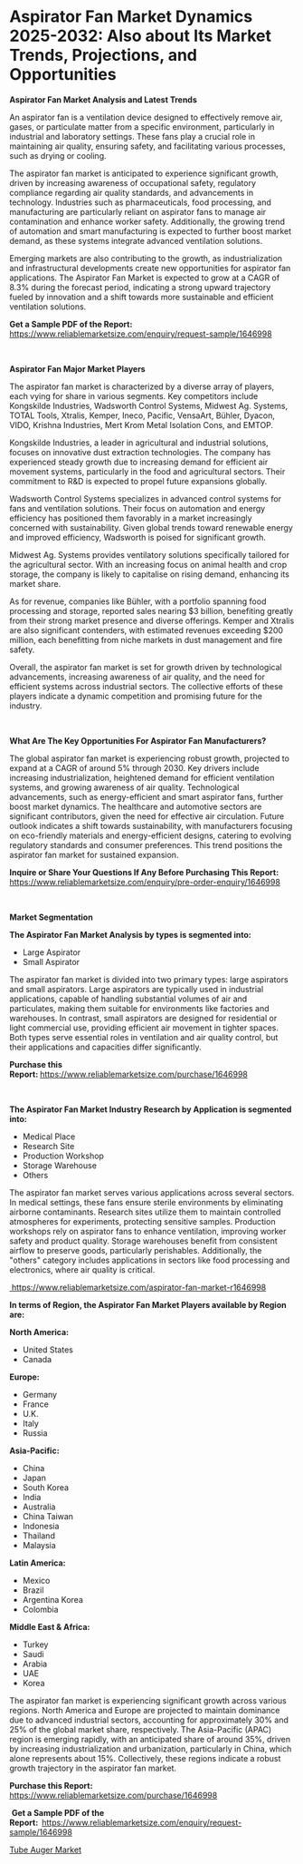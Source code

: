 <p><h1>Aspirator Fan Market Dynamics 2025-2032: Also about Its Market Trends, Projections, and Opportunities</h1></p><p><strong>Aspirator Fan Market Analysis and Latest Trends</strong></p>
<p><p>An aspirator fan is a ventilation device designed to effectively remove air, gases, or particulate matter from a specific environment, particularly in industrial and laboratory settings. These fans play a crucial role in maintaining air quality, ensuring safety, and facilitating various processes, such as drying or cooling.</p><p>The aspirator fan market is anticipated to experience significant growth, driven by increasing awareness of occupational safety, regulatory compliance regarding air quality standards, and advancements in technology. Industries such as pharmaceuticals, food processing, and manufacturing are particularly reliant on aspirator fans to manage air contamination and enhance worker safety. Additionally, the growing trend of automation and smart manufacturing is expected to further boost market demand, as these systems integrate advanced ventilation solutions.</p><p>Emerging markets are also contributing to the growth, as industrialization and infrastructural developments create new opportunities for aspirator fan applications. The Aspirator Fan Market is expected to grow at a CAGR of 8.3% during the forecast period, indicating a strong upward trajectory fueled by innovation and a shift towards more sustainable and efficient ventilation solutions.</p></p>
<p><strong>Get a Sample PDF of the Report:&nbsp;</strong> <a href="https://www.reliablemarketsize.com/enquiry/request-sample/1646998?utm_campaign=2318&utm_medium=2&utm_source=Github&utm_content=ia&utm_term=23022025&utm_id=aspirator-fan">https://www.reliablemarketsize.com/enquiry/request-sample/1646998</a></p>
<p>&nbsp;</p>
<p><strong>Aspirator Fan Major Market Players</strong></p>
<p><p>The aspirator fan market is characterized by a diverse array of players, each vying for share in various segments. Key competitors include Kongskilde Industries, Wadsworth Control Systems, Midwest Ag. Systems, TOTAL Tools, Xtralis, Kemper, Ineco, Pacific, VensaArt, Bühler, Dyacon, VIDO, Krishna Industries, Mert Krom Metal Isolation Cons, and EMTOP.</p><p>Kongskilde Industries, a leader in agricultural and industrial solutions, focuses on innovative dust extraction technologies. The company has experienced steady growth due to increasing demand for efficient air movement systems, particularly in the food and agricultural sectors. Their commitment to R&D is expected to propel future expansions globally.</p><p>Wadsworth Control Systems specializes in advanced control systems for fans and ventilation solutions. Their focus on automation and energy efficiency has positioned them favorably in a market increasingly concerned with sustainability. Given global trends toward renewable energy and improved efficiency, Wadsworth is poised for significant growth.</p><p>Midwest Ag. Systems provides ventilatory solutions specifically tailored for the agricultural sector. With an increasing focus on animal health and crop storage, the company is likely to capitalise on rising demand, enhancing its market share.</p><p>As for revenue, companies like Bühler, with a portfolio spanning food processing and storage, reported sales nearing $3 billion, benefiting greatly from their strong market presence and diverse offerings. Kemper and Xtralis are also significant contenders, with estimated revenues exceeding $200 million, each benefitting from niche markets in dust management and fire safety.</p><p>Overall, the aspirator fan market is set for growth driven by technological advancements, increasing awareness of air quality, and the need for efficient systems across industrial sectors. The collective efforts of these players indicate a dynamic competition and promising future for the industry.</p></p>
<p>&nbsp;</p>
<p><strong>What Are The Key Opportunities For Aspirator Fan Manufacturers?</strong></p>
<p><p>The global aspirator fan market is experiencing robust growth, projected to expand at a CAGR of around 5% through 2030. Key drivers include increasing industrialization, heightened demand for efficient ventilation systems, and growing awareness of air quality. Technological advancements, such as energy-efficient and smart aspirator fans, further boost market dynamics. The healthcare and automotive sectors are significant contributors, given the need for effective air circulation. Future outlook indicates a shift towards sustainability, with manufacturers focusing on eco-friendly materials and energy-efficient designs, catering to evolving regulatory standards and consumer preferences. This trend positions the aspirator fan market for sustained expansion.</p></p>
<p><strong>Inquire or Share Your Questions If Any Before Purchasing This Report:</strong> <a href="https://www.reliablemarketsize.com/enquiry/pre-order-enquiry/1646998?utm_campaign=2318&utm_medium=2&utm_source=Github&utm_content=ia&utm_term=23022025&utm_id=aspirator-fan">https://www.reliablemarketsize.com/enquiry/pre-order-enquiry/1646998</a></p>
<p>&nbsp;</p>
<p><strong>Market Segmentation</strong></p>
<p><strong>The Aspirator Fan Market Analysis by types is segmented into:</strong></p>
<p><ul><li>Large Aspirator</li><li>Small Aspirator</li></ul></p>
<p><p>The aspirator fan market is divided into two primary types: large aspirators and small aspirators. Large aspirators are typically used in industrial applications, capable of handling substantial volumes of air and particulates, making them suitable for environments like factories and warehouses. In contrast, small aspirators are designed for residential or light commercial use, providing efficient air movement in tighter spaces. Both types serve essential roles in ventilation and air quality control, but their applications and capacities differ significantly.</p></p>
<p><strong>Purchase this Report:&nbsp;</strong><a href="https://www.reliablemarketsize.com/purchase/1646998?utm_campaign=2318&utm_medium=2&utm_source=Github&utm_content=ia&utm_term=23022025&utm_id=aspirator-fan">https://www.reliablemarketsize.com/purchase/1646998</a></p>
<p>&nbsp;</p>
<p><strong>The Aspirator Fan Market Industry Research by Application is segmented into:</strong></p>
<p><ul><li>Medical Place</li><li>Research Site</li><li>Production Workshop</li><li>Storage Warehouse</li><li>Others</li></ul></p>
<p><p>The aspirator fan market serves various applications across several sectors. In medical settings, these fans ensure sterile environments by eliminating airborne contaminants. Research sites utilize them to maintain controlled atmospheres for experiments, protecting sensitive samples. Production workshops rely on aspirator fans to enhance ventilation, improving worker safety and product quality. Storage warehouses benefit from consistent airflow to preserve goods, particularly perishables. Additionally, the "others" category includes applications in sectors like food processing and electronics, where air quality is critical.</p></p>
<p><a href="https://www.reliablemarketsize.com/aspirator-fan-market-r1646998?utm_campaign=2318&utm_medium=2&utm_source=Github&utm_content=ia&utm_term=23022025&utm_id=aspirator-fan">&nbsp;https://www.reliablemarketsize.com/aspirator-fan-market-r1646998</a></p>
<p><strong>In terms of Region, the Aspirator Fan Market Players available by Region are:</strong></p>
<p>
    <p> <strong> North America: </strong>
        <ul>
            <li>United States</li>
            <li>Canada</li>
        </ul>
        </p> 
    <p> <strong> Europe: </strong>
        <ul>
            <li>Germany</li>
            <li>France</li>
            <li>U.K.</li>
            <li>Italy</li>
            <li>Russia</li>
        </ul>
        </p> 
    <p> <strong> Asia-Pacific: </strong>
        <ul>
            <li>China</li>
            <li>Japan</li>
            <li>South Korea</li>
            <li>India</li>
            <li>Australia</li>
            <li>China Taiwan</li>
            <li>Indonesia</li>
            <li>Thailand</li>
            <li>Malaysia</li>
        </ul>
        </p> 
    <p> <strong> Latin America: </strong>
        <ul>
            <li>Mexico</li>
            <li>Brazil</li>
            <li>Argentina Korea</li>
            <li>Colombia</li>
        </ul>
        </p> 
    <p> <strong> Middle East & Africa: </strong>
        <ul>
            <li>Turkey</li>
            <li>Saudi</li>
            <li>Arabia</li>
            <li>UAE</li>
            <li>Korea</li>
        </ul>
    </p>
    </p>
<p><p>The aspirator fan market is experiencing significant growth across various regions. North America and Europe are projected to maintain dominance due to advanced industrial sectors, accounting for approximately 30% and 25% of the global market share, respectively. The Asia-Pacific (APAC) region is emerging rapidly, with an anticipated share of around 35%, driven by increasing industrialization and urbanization, particularly in China, which alone represents about 15%. Collectively, these regions indicate a robust growth trajectory in the aspirator fan market.</p></p>
<p><strong>Purchase this Report: </strong><a href="https://www.reliablemarketsize.com/purchase/1646998?utm_campaign=2318&utm_medium=2&utm_source=Github&utm_content=ia&utm_term=23022025&utm_id=aspirator-fan">https://www.reliablemarketsize.com/purchase/1646998</a></p>
<p>&nbsp;<strong>Get a Sample PDF of the Report:&nbsp;&nbsp;</strong><a href="https://www.reliablemarketsize.com/enquiry/request-sample/1646998?utm_campaign=2318&utm_medium=2&utm_source=Github&utm_content=ia&utm_term=23022025&utm_id=aspirator-fan">https://www.reliablemarketsize.com/enquiry/request-sample/1646998</a></p>
<p><strong></strong></p>
<p><p><a href="https://github.com/arvelm4nthig/Market-Research-Report-List-1/blob/main/tube-auger-market.md?utm_campaign=2318&utm_medium=2&utm_source=Github&utm_content=ia&utm_term=23022025&utm_id=aspirator-fan">Tube Auger Market</a></p></p>